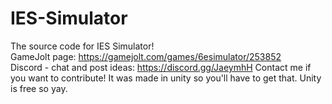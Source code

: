 # IES-Simulator
The source code for IES Simulator!             
GameJolt page: https://gamejolt.com/games/6esimulator/253852                      
Discord - chat and post ideas: https://discord.gg/JaeymhH
Contact me if you want to contribute! It was made in unity so you'll have to get that. Unity is free so yay.

